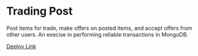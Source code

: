 # Trading Post

Post items for trade, make offers on posted items, and accept offers from other users.
An execise in performing reliable transactions in MongoDB.

[Deploy Link](http://agile-falls-1424.herokuapp.com/home)
